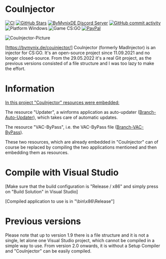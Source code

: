 # CouInjector

[![CI](https://github.com/ByMynix/CouInjector/actions/workflows/main.yml/badge.svg)](https://github.com/ByMynix/CouInjector/actions/workflows/main.yml)
<a href="https://github.com/ByMynix/CouInjector/stargazers"><img alt="GitHub Stars" src="https://img.shields.io/github/stars/ByMynix/CouInjector"></a>
<a href="https://dsc.gg/bymynixde"><img alt="ByMynixDE Discord Server" src="https://img.shields.io/discord/908055039258550305?label=Discord&logo=Discord"></a> 
<a href="https://github.com/ByMynix/CouInjector/commits/master"><img alt="GitHub commit activity" src="https://img.shields.io/github/commit-activity/w/ByMynix/CouInjector"></a>
<img alt="Platform Windows" src="https://img.shields.io/badge/platform-Windows-0078d7.svg?style=plastic"></a>
<img alt="Game CS:GO" src="https://img.shields.io/badge/game-CS%3AGO-yellow.svg?style=plastic"></a>
<a href="https://www.paypal.com/paypalme/bymynix"><img alt="PayPal" src="https://img.shields.io/badge/donate-PayPal-104098.svg?style=plastic&logo=PayPal"></a>



<img alt="CouInjector-Picture" src="https://bymynix.de/couinjector/assets/images/couinjector-picture-570x280.png" />
 
[https://bymynix.de/couinjector/]
CouInjector (formerly MadInjector) is an injector for CS:GO. It's an open-source project since 11.09.2021 and no longer closed-source. From the 29.05.2022 it's a real Git project, as the previous versions consisted of a file structure and I was too lazy to make the effort.




# Information

<ins>In this project "CouInjector" resources were embedded:</ins>

The resource "Updater", a winforms application as auto-updater ([Branch-Auto-Updater](https://github.com/ByMynix/CouInjector/tree/CouInjector-Auto-Updater)), which takes care of automatic updates.

The resource "VAC-ByPass", i.e. the VAC-ByPass file ([Branch-VAC-ByPass](https://github.com/ByMynix/CouInjector/tree/CouInjector-VAC-ByPass)).

These two resources, which are already embedded in "CouInjector" can of course be replaced by compiling the two applications mentioned and then embedding them as resources.



# Compile with Visual Studio
[Make sure that the build configuration is "Release / x86" and simply press on "Build Solution" in Visual Studio]

[Compiled application to use is in "\bin\x86\Release"]



# Previous versions
Please note that up to version 1.9 there is a file structure and it is not a single, let alone one Visual Studio project, which cannot be compiled in a simple way to use. From version 2.0 onwards, it is without a Setup Compiler and "CouInjector" can be easily compiled.
